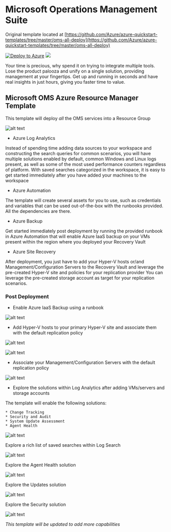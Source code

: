 # Microsoft Operations Management Suite

Original template located at [https://github.com/Azure/azure-quickstart-templates/tree/master/oms-all-deploy](https://github.com/Azure/azure-quickstart-templates/tree/master/oms-all-deploy)

[![Deploy to Azure](http://azuredeploy.net/deploybutton.png)](https://portal.azure.com/#create/Microsoft.Template/uri/https%3A%2F%2Fraw.githubusercontent.com%2Fazure%2Fazure-quickstart-templates%2Fmaster%2Foms-all-deploy%2F%2Fazuredeploy.json) 
<a href="http://armviz.io/#/?load=https%3A%2F%2Fraw.githubusercontent.com%2FAzure%2Fazure-quickstart-templates%2Fmaster%2Foms-all-deploy%2Fazuredeploy.json" target="_blank">
    <img src="http://armviz.io/visualizebutton.png"/>
</a>

Your time is precious, why spend it on trying to integrate multiple tools. Lose the product palooza and unify on a single solution, providing management at your fingertips. Get up and running in seconds and have real insights in just hours, giving you faster time to value.

## Microsoft OMS Azure Resource Manager Template

This template will deploy *all* the OMS services into a Resource Group

![alt text](images/resourcegroup.png "OMS")

* Azure Log Analytics

Instead of spending time adding data sources to your workspace and constructing the search queries for common scenarios, you will have multiple solutions enabled by default, common Windows and Linux logs present, as well as some of the most used performance counters regardless of platform. With saved searches categorized in the workspace, it is easy to get started immediately after you have added your machines to the workspace

* Azure Automation

The template will create several assets for you to use, such as credentials and variables that can be used out-of-the-box with the runbooks provided. All the dependencies are there.

* Azure Backup

Get started immediately post deployment by running the provided runbook in Azure Automation that will enable Azure IaaS backup on your VMs present within the region where you deployed your Recovery Vault

* Azure Site Recovery

After deployment, you just have to add your Hyper-V hosts or/and Management/Configuration Servers to the Recovery Vault and leverage the pre-created Hyper-V site and policies for your replication provider
You can leverage the pre-created storage account as target for your replication scenarios.

### Post Deployment

* Enable Azure IaaS Backup using a runbook

![alt text](images/runbook.png "runbook")

* Add Hyper-V hosts to your primary Hyper-V site and associate them with the default replication policy

![alt text](images/hvsite.png "HyperV")

![alt text](images/hvpolicy.png "HVPolicy")

* Associate your Management/Configuration Servers with the default replication policy

![alt text](images/vmwarepolicy.png "VMware")

* Explore the solutions within Log Analytics after adding VMs/servers and storage accounts

The template will enable the following solutions:
	
	* Change Tracking
	* Security and Audit
	* System Update Assessment
	* Agent Health

![alt text](images/la.png "Log Analytics")

Explore a rich list of saved searches within Log Search

![alt text](images/searches.png "Searches")

Explore the Agent Health solution

![alt text](images/agents.png "Agents overview")

Explore the Updates solution

![alt text](images/updates.png "Updates")

Explore the Security solution

![alt text](images/security.png "Security overview")

*This template will be updated to add more capabilities*

       
